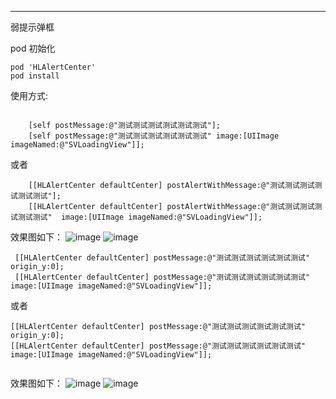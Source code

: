 ----
弱提示弹框


pod 初始化

```objc
pod 'HLAlertCenter'
pod install

```


使用方式:

```objc

    [self postMessage:@"测试测试测试测试测试测试"];
    [self postMessage:@"测试测试测试测试测试测试" image:[UIImage imageNamed:@"SVLoadingView"]];
```

或者 

```objc
    [[HLAlertCenter defaultCenter] postAlertWithMessage:@"测试测试测试测试测试测试"];
    [[HLAlertCenter defaultCenter] postAlertWithMessage:@"测试测试测试测试测试测试"  image:[UIImage imageNamed:@"SVLoadingView"]];

```

效果图如下：
![image](./ScreenShot1.png)
![image](./ScreenShot2.png)



```objc
 [[HLAlertCenter defaultCenter] postMessage:@"测试测试测试测试测试测试" origin_y:0];
 [[HLAlertCenter defaultCenter] postMessage:@"测试测试测试测试测试测试" image:[UIImage imageNamed:@"SVLoadingView"]];

````


或者

```objc
[[HLAlertCenter defaultCenter] postMessage:@"测试测试测试测试测试测试" origin_y:0];
[[HLAlertCenter defaultCenter] postMessage:@"测试测试测试测试测试测试" image:[UIImage imageNamed:@"SVLoadingView"]];


```

效果图如下：
![image](./ScreenShot3.png)
![image](./ScreenShot4.png)
